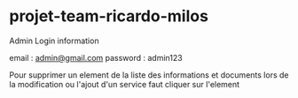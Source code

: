 # projet-team-ricardo-milos

Admin Login information

email : admin@gmail.com
password : admin123


Pour supprimer un element de la liste des informations et documents lors de la modification ou l'ajout d'un service faut cliquer sur l'element
